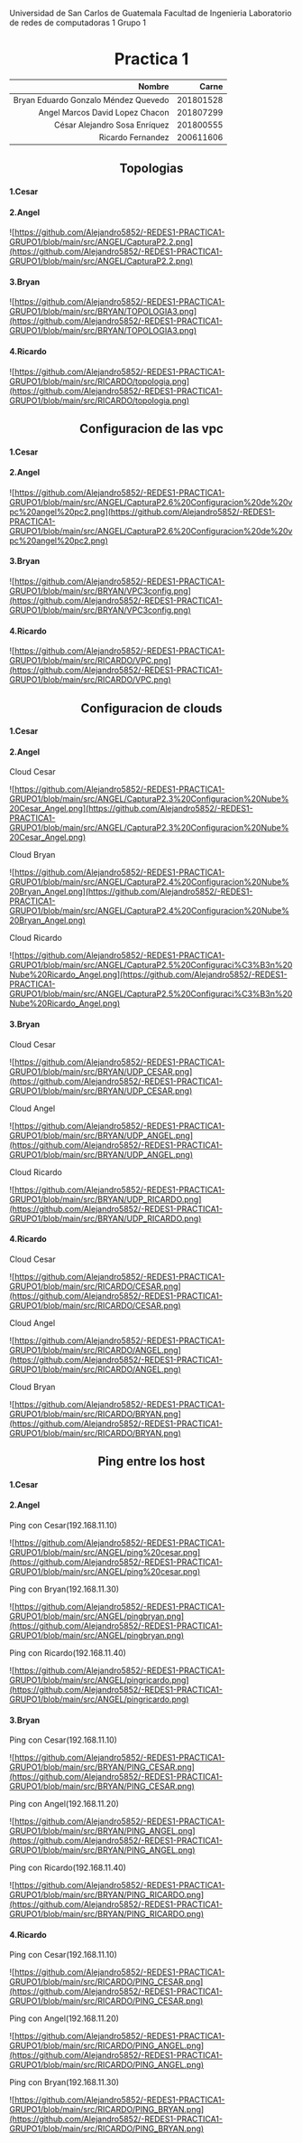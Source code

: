 Universidad de San Carlos de Guatemala
Facultad de Ingenieria
Laboratorio de redes de computadoras 1
Grupo 1

<center> <h1>Practica 1</h1> </center>

<div align="center">

| Nombre  |  Carne |
| ------------: | ------------: |
| Bryan Eduardo Gonzalo Méndez Quevedo  | 201801528  |
| Angel Marcos David Lopez Chacon  | 201807299  |
| César Alejandro Sosa Enríquez  | 201800555  |
| Ricardo Fernandez  | 200611606  |

</div>

## <center>Topologias</center>
#### 1.Cesar

#### 2.Angel

![https://github.com/Alejandro5852/-REDES1-PRACTICA1-GRUPO1/blob/main/src/ANGEL/CapturaP2.2.png](https://github.com/Alejandro5852/-REDES1-PRACTICA1-GRUPO1/blob/main/src/ANGEL/CapturaP2.2.png)


#### 3.Bryan

![https://github.com/Alejandro5852/-REDES1-PRACTICA1-GRUPO1/blob/main/src/BRYAN/TOPOLOGIA3.png](https://github.com/Alejandro5852/-REDES1-PRACTICA1-GRUPO1/blob/main/src/BRYAN/TOPOLOGIA3.png)

#### 4.Ricardo

![https://github.com/Alejandro5852/-REDES1-PRACTICA1-GRUPO1/blob/main/src/RICARDO/topologia.png](https://github.com/Alejandro5852/-REDES1-PRACTICA1-GRUPO1/blob/main/src/RICARDO/topologia.png)


## <center>Configuracion de las vpc</center>

#### 1.Cesar


#### 2.Angel

![https://github.com/Alejandro5852/-REDES1-PRACTICA1-GRUPO1/blob/main/src/ANGEL/CapturaP2.6%20Configuracion%20de%20vpc%20angel%20pc2.png](https://github.com/Alejandro5852/-REDES1-PRACTICA1-GRUPO1/blob/main/src/ANGEL/CapturaP2.6%20Configuracion%20de%20vpc%20angel%20pc2.png)

#### 3.Bryan

![https://github.com/Alejandro5852/-REDES1-PRACTICA1-GRUPO1/blob/main/src/BRYAN/VPC3config.png](https://github.com/Alejandro5852/-REDES1-PRACTICA1-GRUPO1/blob/main/src/BRYAN/VPC3config.png)

#### 4.Ricardo

![https://github.com/Alejandro5852/-REDES1-PRACTICA1-GRUPO1/blob/main/src/RICARDO/VPC.png](https://github.com/Alejandro5852/-REDES1-PRACTICA1-GRUPO1/blob/main/src/RICARDO/VPC.png)


## <center>Configuracion de clouds</center>
#### 1.Cesar

#### 2.Angel
Cloud Cesar

![https://github.com/Alejandro5852/-REDES1-PRACTICA1-GRUPO1/blob/main/src/ANGEL/CapturaP2.3%20Configuracion%20Nube%20Cesar_Angel.png](https://github.com/Alejandro5852/-REDES1-PRACTICA1-GRUPO1/blob/main/src/ANGEL/CapturaP2.3%20Configuracion%20Nube%20Cesar_Angel.png)

Cloud Bryan

![https://github.com/Alejandro5852/-REDES1-PRACTICA1-GRUPO1/blob/main/src/ANGEL/CapturaP2.4%20Configuracion%20Nube%20Bryan_Angel.png](https://github.com/Alejandro5852/-REDES1-PRACTICA1-GRUPO1/blob/main/src/ANGEL/CapturaP2.4%20Configuracion%20Nube%20Bryan_Angel.png)

Cloud Ricardo

![https://github.com/Alejandro5852/-REDES1-PRACTICA1-GRUPO1/blob/main/src/ANGEL/CapturaP2.5%20Configuraci%C3%B3n%20Nube%20Ricardo_Angel.png](https://github.com/Alejandro5852/-REDES1-PRACTICA1-GRUPO1/blob/main/src/ANGEL/CapturaP2.5%20Configuraci%C3%B3n%20Nube%20Ricardo_Angel.png)

#### 3.Bryan

Cloud Cesar

![https://github.com/Alejandro5852/-REDES1-PRACTICA1-GRUPO1/blob/main/src/BRYAN/UDP_CESAR.png](https://github.com/Alejandro5852/-REDES1-PRACTICA1-GRUPO1/blob/main/src/BRYAN/UDP_CESAR.png)

Cloud Angel

![https://github.com/Alejandro5852/-REDES1-PRACTICA1-GRUPO1/blob/main/src/BRYAN/UDP_ANGEL.png](https://github.com/Alejandro5852/-REDES1-PRACTICA1-GRUPO1/blob/main/src/BRYAN/UDP_ANGEL.png)

Cloud Ricardo

![https://github.com/Alejandro5852/-REDES1-PRACTICA1-GRUPO1/blob/main/src/BRYAN/UDP_RICARDO.png](https://github.com/Alejandro5852/-REDES1-PRACTICA1-GRUPO1/blob/main/src/BRYAN/UDP_RICARDO.png)

#### 4.Ricardo

Cloud Cesar

![https://github.com/Alejandro5852/-REDES1-PRACTICA1-GRUPO1/blob/main/src/RICARDO/CESAR.png](https://github.com/Alejandro5852/-REDES1-PRACTICA1-GRUPO1/blob/main/src/RICARDO/CESAR.png)

Cloud Angel

![https://github.com/Alejandro5852/-REDES1-PRACTICA1-GRUPO1/blob/main/src/RICARDO/ANGEL.png](https://github.com/Alejandro5852/-REDES1-PRACTICA1-GRUPO1/blob/main/src/RICARDO/ANGEL.png)

Cloud Bryan

![https://github.com/Alejandro5852/-REDES1-PRACTICA1-GRUPO1/blob/main/src/RICARDO/BRYAN.png](https://github.com/Alejandro5852/-REDES1-PRACTICA1-GRUPO1/blob/main/src/RICARDO/BRYAN.png)

## <center>Ping entre los host</center>
#### 1.Cesar


#### 2.Angel

Ping con Cesar(192.168.11.10)

![https://github.com/Alejandro5852/-REDES1-PRACTICA1-GRUPO1/blob/main/src/ANGEL/ping%20cesar.png](https://github.com/Alejandro5852/-REDES1-PRACTICA1-GRUPO1/blob/main/src/ANGEL/ping%20cesar.png)

Ping con Bryan(192.168.11.30)

![https://github.com/Alejandro5852/-REDES1-PRACTICA1-GRUPO1/blob/main/src/ANGEL/pingbryan.png](https://github.com/Alejandro5852/-REDES1-PRACTICA1-GRUPO1/blob/main/src/ANGEL/pingbryan.png)

Ping con Ricardo(192.168.11.40)

![https://github.com/Alejandro5852/-REDES1-PRACTICA1-GRUPO1/blob/main/src/ANGEL/pingricardo.png](https://github.com/Alejandro5852/-REDES1-PRACTICA1-GRUPO1/blob/main/src/ANGEL/pingricardo.png)

#### 3.Bryan

Ping con Cesar(192.168.11.10)

![https://github.com/Alejandro5852/-REDES1-PRACTICA1-GRUPO1/blob/main/src/BRYAN/PING_CESAR.png](https://github.com/Alejandro5852/-REDES1-PRACTICA1-GRUPO1/blob/main/src/BRYAN/PING_CESAR.png)

Ping con Angel(192.168.11.20)

![https://github.com/Alejandro5852/-REDES1-PRACTICA1-GRUPO1/blob/main/src/BRYAN/PING_ANGEL.png](https://github.com/Alejandro5852/-REDES1-PRACTICA1-GRUPO1/blob/main/src/BRYAN/PING_ANGEL.png)

Ping con Ricardo(192.168.11.40)

![https://github.com/Alejandro5852/-REDES1-PRACTICA1-GRUPO1/blob/main/src/BRYAN/PING_RICARDO.png](https://github.com/Alejandro5852/-REDES1-PRACTICA1-GRUPO1/blob/main/src/BRYAN/PING_RICARDO.png)

#### 4.Ricardo

Ping con Cesar(192.168.11.10)

![https://github.com/Alejandro5852/-REDES1-PRACTICA1-GRUPO1/blob/main/src/RICARDO/PING_CESAR.png](https://github.com/Alejandro5852/-REDES1-PRACTICA1-GRUPO1/blob/main/src/RICARDO/PING_CESAR.png)

Ping con Angel(192.168.11.20)

![https://github.com/Alejandro5852/-REDES1-PRACTICA1-GRUPO1/blob/main/src/RICARDO/PING_ANGEL.png](https://github.com/Alejandro5852/-REDES1-PRACTICA1-GRUPO1/blob/main/src/RICARDO/PING_ANGEL.png)

Ping con Bryan(192.168.11.30)

![https://github.com/Alejandro5852/-REDES1-PRACTICA1-GRUPO1/blob/main/src/RICARDO/PING_BRYAN.png](https://github.com/Alejandro5852/-REDES1-PRACTICA1-GRUPO1/blob/main/src/RICARDO/PING_BRYAN.png)
